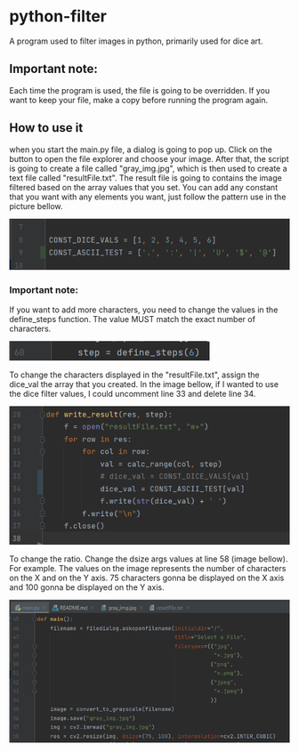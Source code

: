 # python-filter
A program used to filter images in python, primarily used for dice art.

## Important note:
Each time the program is used, the file is going to be overridden. If you want to keep your file, make a copy before running the program again.

## How to use it

when you start the main.py file, a dialog is going to pop up. 
Click on the button to open the file explorer and choose your image.
After that, the script is going to create a file called "gray_img.jpg", 
which is then used to create a text file called "resultFile.txt".
The result file is going to contains the image filtered based on the array values that you set.
You can add any constant that you want with any elements you want, just follow the pattern use in the picture bellow.

![img_3.png](img_3.png)

### Important note:
If you want to add more characters, you need to change the values in the define_steps function.
The value MUST match the exact number of characters.

![img_2.png](img_2.png)

To change the characters displayed in the "resultFile.txt",
assign the dice_val the array that you created. In the image bellow, 
if I wanted to use the dice filter values, I could uncomment line 33 and delete
line 34.

![img_1.png](img_1.png)

To change the ratio. Change the dsize args values at line 58 (image bellow).
For example. The values on the image represents the number of characters on the X and on the Y axis.
75 characters gonna be displayed on the X axis and 100 gonna be displayed on the Y axis.

![img.png](img.png)